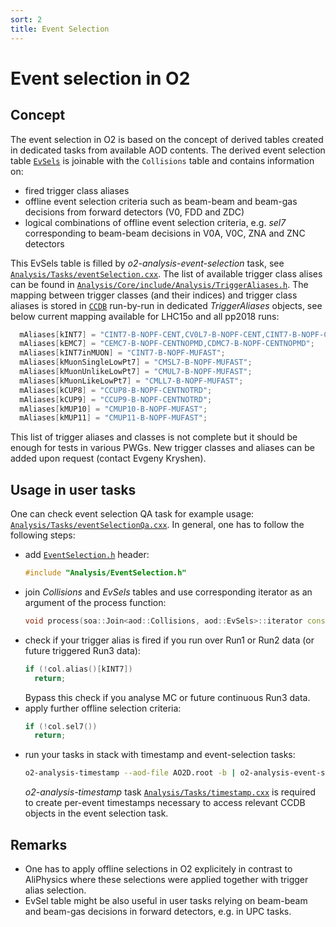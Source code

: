 ```yaml
---
sort: 2
title: Event Selection
---
```


# Event selection in O2

## Concept

The event selection in O2 is based on the concept of derived tables created in dedicated tasks from available AOD contents. The derived event selection table [`EvSels`](https://github.com/AliceO2Group/AliceO2/blob/dev/Analysis/DataModel/include/Analysis/EventSelection.h) is joinable with the ```Collisions``` table and contains information on:
* fired trigger class aliases 
* offline event selection criteria such as beam-beam and beam-gas decisions from forward detectors (V0, FDD and ZDC)
* logical combinations of offline event selection criteria, e.g. _sel7_ corresponding to beam-beam decisions in V0A, V0C, ZNA and ZNC detectors

This EvSels table is filled by _o2-analysis-event-selection_ task, see [`Analysis/Tasks/eventSelection.cxx`](https://github.com/AliceO2Group/AliceO2/blob/dev/Analysis/Tasks/eventSelection.cxx). The list of available trigger class alises can be found in [`Analysis/Core/include/Analysis/TriggerAliases.h`](https://github.com/AliceO2Group/AliceO2/blob/dev/Analysis/Core/include/Analysis/TriggerAliases.h). The mapping between trigger classes (and their indices) and trigger class aliases is stored in [`CCDB`](http://ccdb-test.cern.ch:8080/browse/Trigger/TriggerAliases) run-by-run in dedicated _TriggerAliases_ objects, see below current mapping available for LHC15o and all pp2018 runs:
``` c++
  mAliases[kINT7] = "CINT7-B-NOPF-CENT,CV0L7-B-NOPF-CENT,CINT7-B-NOPF-CENTNOTRD,CINT7ZAC-B-NOPF-CENTNOPMD";
  mAliases[kEMC7] = "CEMC7-B-NOPF-CENTNOPMD,CDMC7-B-NOPF-CENTNOPMD";
  mAliases[kINT7inMUON] = "CINT7-B-NOPF-MUFAST";
  mAliases[kMuonSingleLowPt7] = "CMSL7-B-NOPF-MUFAST";
  mAliases[kMuonUnlikeLowPt7] = "CMUL7-B-NOPF-MUFAST";
  mAliases[kMuonLikeLowPt7] = "CMLL7-B-NOPF-MUFAST";
  mAliases[kCUP8] = "CCUP8-B-NOPF-CENTNOTRD";
  mAliases[kCUP9] = "CCUP9-B-NOPF-CENTNOTRD";
  mAliases[kMUP10] = "CMUP10-B-NOPF-MUFAST";
  mAliases[kMUP11] = "CMUP11-B-NOPF-MUFAST";
```

This list of trigger aliases and classes is not complete but it should be enough for tests in various PWGs. New trigger classes and aliases can be added upon request (contact Evgeny Kryshen).

## Usage in user tasks

One can check event selection QA task for example usage: [`Analysis/Tasks/eventSelectionQa.cxx`](https://github.com/AliceO2Group/AliceO2/blob/dev/Analysis/Tasks/eventSelectionQa.cxx). In general, one has to follow the following steps:
* add [`EventSelection.h`](https://github.com/AliceO2Group/AliceO2/blob/dev/Analysis/DataModel/include/Analysis/EventSelection.h) header:
    ``` c++
    #include "Analysis/EventSelection.h"
    ```
* join _Collisions_ and _EvSels_ tables and use corresponding iterator as an argument of the process function:
    ``` c++
    void process(soa::Join<aod::Collisions, aod::EvSels>::iterator const& col, ...)
    ```
* check if your trigger alias is fired if you run over Run1 or Run2 data (or future triggered Run3 data):
    ``` c++
    if (!col.alias()[kINT7])
      return;
    ```
    Bypass this check if you analyse MC or future continuous Run3 data. 
* apply further offline selection criteria:
    ``` c++
    if (!col.sel7())
      return;
    ```
* run your tasks in stack with timestamp and event-selection tasks:
    ``` bash
    o2-analysis-timestamp --aod-file AO2D.root -b | o2-analysis-event-selection -b | o2-analysis-user-task -b
    ```
  _o2-analysis-timestamp_ task [`Analysis/Tasks/timestamp.cxx`](https://github.com/AliceO2Group/AliceO2/blob/dev/Analysis/Tasks/timestamp.cxx) is required to create per-event timestamps necessary to access relevant CCDB objects in the event selection task. 

## Remarks
* One has to apply offline selections in O2 explicitely in contrast to AliPhysics where these selections were applied together with trigger alias selection. 
* EvSel table might be also useful in user tasks relying on beam-beam and beam-gas decisions in forward detectors, e.g. in UPC tasks.
